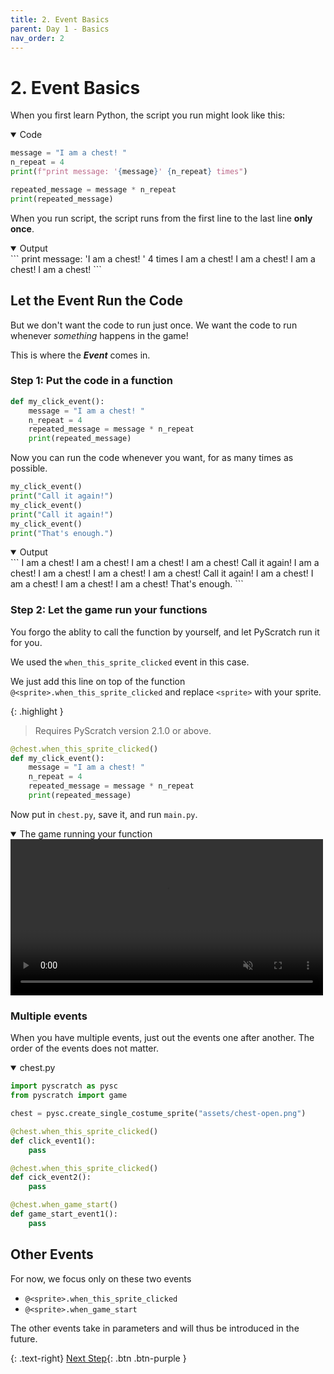 ```yaml
---
title: 2. Event Basics
parent: Day 1 - Basics
nav_order: 2
---
```


# 2. Event Basics

When you first learn Python, the script you run might look like this:
<details open markdown="block">
  <summary>
    Code
  </summary>

```python
message = "I am a chest! "
n_repeat = 4
print(f"print message: '{message}' {n_repeat} times")

repeated_message = message * n_repeat
print(repeated_message)
```
</details>

When you run script, the script runs from the first line to the last line **only once**. 

<details open markdown="block">
  <summary>
    Output
  </summary>
```
print message: 'I am a chest! ' 4 times
I am a chest! I am a chest! I am a chest! I am a chest! 
```
</details>


## Let the Event Run the Code

But we don't want the code to run just once. We want the code to run whenever *something* happens in the game! 

This is where the ***Event*** comes in.

### Step 1: Put the code in a function
```python
def my_click_event():
    message = "I am a chest! "
    n_repeat = 4
    repeated_message = message * n_repeat
    print(repeated_message)
```

Now you can run the code whenever you want, for as many times as possible. 

```python
my_click_event()
print("Call it again!")
my_click_event()
print("Call it again!")
my_click_event()
print("That's enough.")
```


<details open markdown="block">
  <summary>
    Output
  </summary>
```
I am a chest! I am a chest! I am a chest! I am a chest! 
Call it again!
I am a chest! I am a chest! I am a chest! I am a chest!
Call it again!
I am a chest! I am a chest! I am a chest! I am a chest! 
That's enough.
```
</details>


### Step 2: Let the game run your functions
You forgo the ablity to call the function by yourself, and let PyScratch run it for you. 

We used the `when_this_sprite_clicked` event in this case. 

We just add this line on top of the function `@<sprite>.when_this_sprite_clicked` and replace `<sprite>` with your sprite. 

{: .highlight }
> Requires PyScratch version 2.1.0 or above. 

```python
@chest.when_this_sprite_clicked()
def my_click_event():
    message = "I am a chest! "
    n_repeat = 4
    repeated_message = message * n_repeat
    print(repeated_message)
```

Now put in `chest.py`, save it, and run `main.py`. 

<details open markdown="block">
  <summary>
    The game running your function
  </summary>
  <video autoplay loop muted controls playsinline style="max-width: 100%"  width="500">
    <source src="{{ site.cdn_url }}tut-day1/event-1.mp4" type="video/mp4">
    Your browser does not support the video tag.
    </video> </details>


### Multiple events
When you have multiple events, just out the events one after another. 
The order of the events does not matter. 

<details open markdown="block">
  <summary>
    chest.py
  </summary>

```python
import pyscratch as pysc
from pyscratch import game

chest = pysc.create_single_costume_sprite("assets/chest-open.png")

@chest.when_this_sprite_clicked()
def click_event1():
    pass

@chest.when_this_sprite_clicked()
def cick_event2():
    pass

@chest.when_game_start()
def game_start_event1():
    pass
```
</details>


## Other Events
For now, we focus only on these two events
- `@<sprite>.when_this_sprite_clicked`
- `@<sprite>.when_game_start`

The other events take in parameters and will thus be introduced in the future. 

{: .text-right}
[Next Step](./3-coordinates){: .btn .btn-purple }

